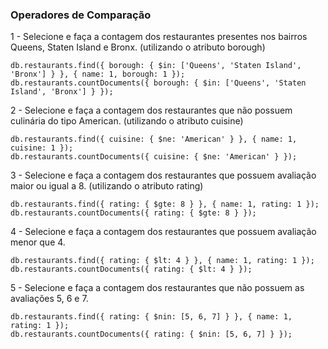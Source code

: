 ### Operadores de Comparação

1 - Selecione e faça a contagem dos restaurantes presentes nos bairros Queens, Staten Island e Bronx. (utilizando o atributo borough)
```
db.restaurants.find({ borough: { $in: ['Queens', 'Staten Island', 'Bronx'] } }, { name: 1, borough: 1 });
db.restaurants.countDocuments({ borough: { $in: ['Queens', 'Staten Island', 'Bronx'] } });
```

2 - Selecione e faça a contagem dos restaurantes que não possuem culinária do tipo American. (utilizando o atributo cuisine)
```
db.restaurants.find({ cuisine: { $ne: 'American' } }, { name: 1, cuisine: 1 });
db.restaurants.countDocuments({ cuisine: { $ne: 'American' } });
```

3 - Selecione e faça a contagem dos restaurantes que possuem avaliação maior ou igual a 8. (utilizando o atributo rating)
```
db.restaurants.find({ rating: { $gte: 8 } }, { name: 1, rating: 1 });
db.restaurants.countDocuments({ rating: { $gte: 8 } });
```

4 - Selecione e faça a contagem dos restaurantes que possuem avaliação menor que 4.
```
db.restaurants.find({ rating: { $lt: 4 } }, { name: 1, rating: 1 });
db.restaurants.countDocuments({ rating: { $lt: 4 } });
```

5 - Selecione e faça a contagem dos restaurantes que não possuem as avaliações 5, 6 e 7.
```
db.restaurants.find({ rating: { $nin: [5, 6, 7] } }, { name: 1, rating: 1 });
db.restaurants.countDocuments({ rating: { $nin: [5, 6, 7] } });
```
